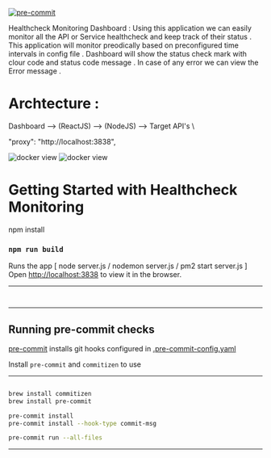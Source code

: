 
[![pre-commit](https://img.shields.io/badge/pre--commit-enabled-brightgreen?logo=pre-commit)](https://github.com/pre-commit/pre-commit)


Healthcheck Monitoring Dashboard : Using this application we can easily monitor all the API or Service healthcheck and keep track of their status . This application will monitor preodically based on preconfigured time intervals in config file . Dashboard will show the status check mark with clour code and status code message . In case of any error we can view the Error message .

# Archtecture :

Dashboard --> (ReactJS) --> (NodeJS) --> Target API's \

"proxy": "http://localhost:3838",

![docker view](Dashboard.png)
![docker view](ErrorMessage.png)

# Getting Started with Healthcheck Monitoring

npm install

### `npm run build`

Runs the app [ node server.js / nodemon server.js / pm2 start server.js ]\
Open [http://localhost:3838](http://localhost:3838) to view it in the browser.

---
```


```
---

## Running pre-commit checks

[pre-commit](https://pre-commit.com) installs git hooks configured in [.pre-commit-config.yaml](.pre-commit-config.yaml)

Install `pre-commit` and `commitizen` to use

---
```bash

brew install commitizen
brew install pre-commit

pre-commit install
pre-commit install --hook-type commit-msg

pre-commit run --all-files
```
---
